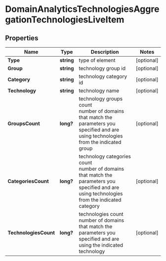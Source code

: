 # DomainAnalyticsTechnologiesAggregationTechnologiesLiveItem


## Properties

| Name | Type | Description | Notes |
|------------ | ------------- | ------------- | -------------|
**Type** | **string** | type of element |[optional]|
**Group** | **string** | technology group id |[optional]|
**Category** | **string** | technology category id |[optional]|
**Technology** | **string** | technology name |[optional]|
**GroupsCount** | **long?** | technology groups count<br>number of domains that match the parameters you specified and are using technologies from the indicated group |[optional]|
**CategoriesCount** | **long?** | technology categories count<br>number of domains that match the parameters you specified and are using technologies from the indicated category |[optional]|
**TechnologiesCount** | **long?** | technologies count<br>number of domains that match the parameters you specified and are using the indicated technology |[optional]|